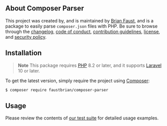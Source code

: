 ## About Composer Parser

This project was created by, and is maintained by [Brian Faust](https://github.com/faustbrian), and is a package to easily parse `composer.json` files with PHP. Be sure to browse through the [changelog](CHANGELOG.md), [code of conduct](.github/CODE_OF_CONDUCT.md), [contribution guidelines](.github/CONTRIBUTING.md), [license](LICENSE), and [security policy](.github/SECURITY.md).

## Installation

> **Note**
> This package requires [PHP](https://www.php.net/) 8.2 or later, and it supports [Laravel](https://laravel.com/) 10 or later.

To get the latest version, simply require the project using [Composer](https://getcomposer.org/):

```bash
$ composer require faustbrian/composer-parser
```

## Usage

Please review the contents of [our test suite](/tests) for detailed usage examples.
